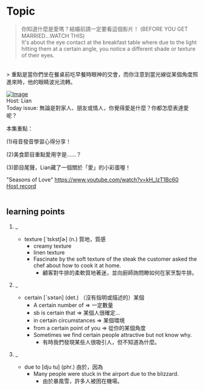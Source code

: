 # Topic

> 你知道什麼是愛嗎？結婚前請一定要看這個影片！ (BEFORE YOU GET MARRIED...WATCH THIS) <br>
> It's about the eye contact at the breakfast table where due to the light hitting them at a certain angle, you notice a different shade or texture of their eyes.
 <br>
> 重點是當你們坐在餐桌前吃早餐時眼神的交會，而你注意到當光線從某個角度照進來時，他的眼睛波光流轉。 <br>

[![Image](https://cdn.voicetube.com/assets/thumbnails/ysYYxkUVLJc.jpg)](https://www.youtube.com/embed/ysYYxkUVLJc?rel=0&showinfo=0&cc_load_policy=0&controls=1&autoplay=1&iv_load_policy=3&playsinline=1&wmode=transparent&start=174&end=184&enablejsapi=1&origin=https://tw.voicetube.com&widgetid=1)<br>
Host: Lian
<br>Today issue: 無論是對家人、朋友或情人，你覺得愛是什麼？你都怎麼表達愛呢？



本集重點：

(1)母音發音學習心得分享！

(2)美食節目重點愛用字是......？

(3)節目尾聲，Lian藏了一個關於「愛」的小彩蛋喔！

"Seasons of Love" https://www.youtube.com/watch?v=kH_IzT1Bc60
<br>
[Host record](https://cdn.voicetube.com/tmp/everyday_records/lianjj4242/3734.mp3)
<br><br>
## learning points
1. _
	* texture [ˋtɛkstʃɚ] (n.) 質地，質感
		- creamy texture
		- linen texture
		- Fascinate by the soft texture of the steak the customer asked the chef about how to cook it at home.
			+ 顧客對牛排的柔軟質地著迷，並向廚師詢問瞭如何在家烹製牛排。

2. _
	* certain [ˋsɝtən] (det.) （沒有指明或描述的）某個
		- A certain number of => 一定數量
		- sb is certain that => 某個人很確定...
		- in certain circumstances => 某個環境
		- from a certain point of you => 從你的某個角度
		- Sometimes we find certain people attractive but not know why.
			+ 有時我們發現某些人很吸引人，但不知道為什麼。

3. _
	* due to [dju tu] (phr.) 由於，因為
		- Many people were stuck in the airport due to the blizzard.
			+ 由於暴風雪，許多人被困在機場。
